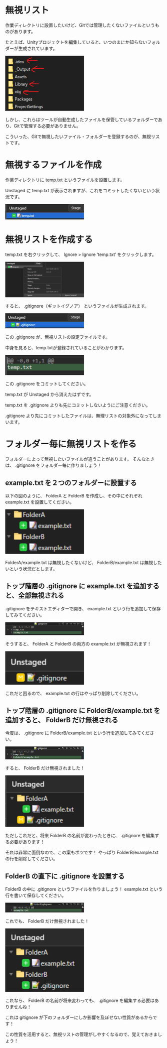 # 無視リスト

作業ディレクトリに設置したいけど、Gitでは管理したくないファイルというものがあります。

たとえば、Unityプロジェクトを編集していると、いつのまにか知らないフォルダーが生成されています。

<img src="images/1.png" width="50%" alt="" title="">

<br>

しかし、これらはツールが自動生成したファイルを保管しているフォルダーであり、Gitで管理する必要がありません。

こういった、Gitで無視したいファイル・フォルダーを登録するのが、無視リストです。

# 無視するファイルを作成

作業ディレクトリに temp.txt というファイルを設置します。

Unstaged に temp.txt が表示されますが、これをコミットしたくないという状況です。

<img src="images/2.png" width="50%" alt="" title="">

<br>

# 無視リストを作成する
temp.txt を右クリックして、 Ignore > Ignore ‘temp.txt’ をクリックします。

<img src="images/3.png" width="50%" alt="" title="">

<br>

すると、 .gitignore（ギットイグノア） というファイルが生成されます。


<img src="images/4.png" width="50%" alt="" title="">

<br>

この .gitignore が、無視リストの設定ファイルです。

中身を見ると、temp.txtが登録されていることがわかります。

<img src="images/5.png" width="50%" alt="" title="">

<br>

この .gitignore をコミットしてください。

temp.txt が Unstaged から消えたはずです。

temp.txt を .gitignore よりも先にコミットしないようにご注意ください。

.gitignore より先にコミットしたファイルは、無理リストの対象外になってしまいます。

# フォルダー毎に無視リストを作る
フォルダーによって無視したいファイルが違うことがあります。
そんなときは、 .gitignore をフォルダー毎に作りましょう！

## example.txt を２つのフォルダーに設置する
以下の図のように、 FolderA と FolderB を作成し、その中にそれぞれ example.txt を設置してください。


<img src="images/6.png" width="50%" alt="" title="">

<br>


FolderA/example.txt は無視したくないけど、 FolderB/example.txt は無視したいという状況だとします。

## トップ階層の .gitignore に example.txt を追加すると、全部無視される
.gitignore をテキストエディターで開き、 example.txt という行を追加して保存してみてください。



<img src="images/7.png" width="50%" alt="" title="">

<br>


そうすると、 FolderA と FolderB の両方の example.txt が無視されます！


<img src="images/8.png" width="50%" alt="" title="">

<br>

これだと困るので、 example.txt の行はやっぱり削除してください。

## トップ階層の .gitignore に FolderB/example.txt を追加すると、 FolderB だけ無視される
今度は、 .gitignore に FolderB/example.txt という行を追加してみてください。


<img src="images/9.png" width="50%" alt="" title="">

<br>

すると、 FolderB だけ無視されました！


<img src="images/10.png" width="50%" alt="" title="">

<br>

ただしこれだと、将来 FolderB の名前が変わったときに、 .gitignore を編集する必要があります！

それは非常に面倒なので、この案もボツです！
やっぱり FolderB/example.txt の行を削除してください。

## FolderB の直下に .gitignore を設置する
FolderB の中に .gitignore というファイルを作りましょう！
example.txt という行を書いて保存してください。


<img src="images/11.png" width="50%" alt="" title="">

<br>

これでも、 FolderB だけ無視されました！


<img src="images/12.png" width="50%" alt="" title="">

<br>

これなら、 FolderB の名前が将来変わっても、 .gitignore を編集する必要はありませんね！

これは gitignore が下のフォルダーにしか影響を及ぼせない性質があるからです！

この性質を活用すると、無視リストの管理がしやすくなるので、覚えておきましょう！










